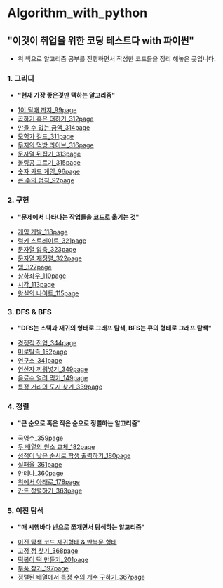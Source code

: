 # Algorithm_with_python
## "이것이 취업을 위한 코딩 테스트다 with 파이썬"
- 위 책으로 알고리즘 공부를 진행하면서 작성한 코드들을 정리 해놓은 곳입니다.
### 1. 그리디
- **"현재 가장 좋은것만 택하는 알고리즘"**
* [1이 될때 까지_99page](https://github.com/Younggil-kim/Algorithm_with_python/blob/master/%EA%B7%B8%EB%A6%AC%EB%94%94/1%EC%9D%B4%20%EB%90%A0%20%EB%95%8C%EA%B9%8C%EC%A7%80_99page.py)
* [곱하기 혹은 더하기_312page](https://github.com/Younggil-kim/Algorithm_with_python/blob/master/%EA%B7%B8%EB%A6%AC%EB%94%94/%EA%B3%B1%ED%95%98%EA%B8%B0%20%ED%98%B9%EC%9D%80%20%EB%8D%94%ED%95%98%EA%B8%B0_312page.py)
* [만들 수 없는 금액_314page](https://github.com/Younggil-kim/Algorithm_with_python/blob/master/%EA%B7%B8%EB%A6%AC%EB%94%94/%EB%A7%8C%EB%93%A4%20%EC%88%98%20%EC%97%86%EB%8A%94%20%EA%B8%88%EC%95%A1_314page.py)
* [모험가 길드_311page](https://github.com/Younggil-kim/Algorithm_with_python/blob/master/%EA%B7%B8%EB%A6%AC%EB%94%94/%EB%AA%A8%ED%97%98%EA%B0%80%20%EA%B8%B8%EB%93%9C_311page.py)
* [무지의 먹방 라이브_316page](https://github.com/Younggil-kim/Algorithm_with_python/blob/master/%EA%B7%B8%EB%A6%AC%EB%94%94/%EB%AC%B4%EC%A7%80%EC%9D%98%20%EB%A8%B9%EB%B0%A9%20%EB%9D%BC%EC%9D%B4%EB%B8%8C_316page.py)
* [문자열 뒤집기_313page](https://github.com/Younggil-kim/Algorithm_with_python/blob/master/%EA%B7%B8%EB%A6%AC%EB%94%94/%EB%AC%B8%EC%9E%90%EC%97%B4%20%EB%92%A4%EC%A7%91%EA%B8%B0_313page.py)
* [볼링공 고르기_315page](https://github.com/Younggil-kim/Algorithm_with_python/blob/master/%EA%B7%B8%EB%A6%AC%EB%94%94/%EB%B3%BC%EB%A7%81%EA%B3%B5%20%EA%B3%A0%EB%A5%B4%EA%B8%B0_315page.py)
* [숫자 카드 게임_96page](https://github.com/Younggil-kim/Algorithm_with_python/blob/master/%EA%B7%B8%EB%A6%AC%EB%94%94/%EC%88%AB%EC%9E%90%20%EC%B9%B4%EB%93%9C%20%EA%B2%8C%EC%9E%84_96page.py)
* [큰 수의 법칙_92page](https://github.com/Younggil-kim/Algorithm_with_python/blob/master/%EA%B7%B8%EB%A6%AC%EB%94%94/%ED%81%B0%20%EC%88%98%EC%9D%98%20%EB%B2%95%EC%B9%99_92page.py)
### 2. 구현
- **"문제에서 나타나는 작업들을 코드로 옮기는 것"**
* [게임 개발_118page](https://github.com/Younggil-kim/Algorithm_with_python/blob/master/%EA%B5%AC%ED%98%84/%EA%B2%8C%EC%9E%84%20%EA%B0%9C%EB%B0%9C_118page.py)
* [럭키 스트레이트_321page](https://github.com/Younggil-kim/Algorithm_with_python/blob/master/%EA%B5%AC%ED%98%84/%EB%9F%AD%ED%82%A4%20%EC%8A%A4%ED%8A%B8%EB%A0%88%EC%9D%B4%ED%8A%B8_321page.py)
* [문자열 압축_323page](https://github.com/Younggil-kim/Algorithm_with_python/blob/master/%EA%B5%AC%ED%98%84/%EB%AC%B8%EC%9E%90%EC%97%B4%20%EC%95%95%EC%B6%95_323page.py)
* [문자열 재정렬_322page](https://github.com/Younggil-kim/Algorithm_with_python/blob/master/%EA%B5%AC%ED%98%84/%EB%AC%B8%EC%9E%90%EC%97%B4%20%EC%9E%AC%EC%A0%95%EB%A0%AC_322page.py)
* [뱀_327page](https://github.com/Younggil-kim/Algorithm_with_python/blob/master/%EA%B5%AC%ED%98%84/%EB%B1%80_327page.py)
* [상하좌우_110page](https://github.com/Younggil-kim/Algorithm_with_python/blob/master/%EA%B5%AC%ED%98%84/%EC%83%81%ED%95%98%EC%A2%8C%EC%9A%B0_110page.py)
* [시각_113page](https://github.com/Younggil-kim/Algorithm_with_python/blob/master/%EA%B5%AC%ED%98%84/%EC%8B%9C%EA%B0%81_113page.py)
* [왕실의 나이트_115page](https://github.com/Younggil-kim/Algorithm_with_python/blob/master/%EA%B5%AC%ED%98%84/%EC%99%95%EC%8B%A4%EC%9D%98%20%EB%82%98%EC%9D%B4%ED%8A%B8_115page.py)
### 3. DFS & BFS
- **"DFS는 스택과 재귀의 형태로 그래프 탐색, BFS는 큐의 형태로 그래프 탐색"**
* [경쟁적 전염_344page](https://github.com/Younggil-kim/Algorithm_with_python/blob/master/DFS%20%26%20BFS/%EA%B2%BD%EC%9F%81%EC%A0%81%20%EC%A0%84%EC%97%BC_344page.py)
* [미로탈출_152page](https://github.com/Younggil-kim/Algorithm_with_python/blob/master/DFS%20%26%20BFS/%EB%AF%B8%EB%A1%9C%ED%83%88%EC%B6%9C_152page.py)
* [연구소_341page](https://github.com/Younggil-kim/Algorithm_with_python/blob/master/DFS%20%26%20BFS/%EC%97%B0%EA%B5%AC%EC%86%8C_341page.py)
* [연산자 끼워넣기_349page](https://github.com/Younggil-kim/Algorithm_with_python/blob/master/DFS%20%26%20BFS/%EC%97%B0%EC%82%B0%EC%9E%90%20%EB%81%BC%EC%9B%8C%EB%84%A3%EA%B8%B0_349page.py)
* [음료수 얼려 먹기_149page](https://github.com/Younggil-kim/Algorithm_with_python/blob/master/DFS%20%26%20BFS/%EC%9D%8C%EB%A3%8C%EC%88%98%20%EC%96%BC%EB%A0%A4%20%EB%A8%B9%EA%B8%B0_149page.py)
* [특정 거리의 도시 찾기_339page](https://github.com/Younggil-kim/Algorithm_with_python/blob/master/DFS%20%26%20BFS/%ED%8A%B9%EC%A0%95%20%EA%B1%B0%EB%A6%AC%EC%9D%98%20%EB%8F%84%EC%8B%9C%20%EC%B0%BE%EA%B8%B0_339page.py)
### 4. 정렬
- **"큰 순으로 혹은 작은 순으로 정렬하는 알고리즘"**
* [국영수_359page](https://github.com/Younggil-kim/Algorithm_with_python/blob/master/%EC%A0%95%EB%A0%AC/%EA%B5%AD%EC%98%81%EC%88%98_359page.py)
* [두 배열의 원소 교체_182page](https://github.com/Younggil-kim/Algorithm_with_python/blob/master/%EC%A0%95%EB%A0%AC/%EB%91%90%20%EB%B0%B0%EC%97%B4%EC%9D%98%20%EC%9B%90%EC%86%8C%20%EA%B5%90%EC%B2%B4_182page.py)
* [성적이 낮은 순서로 학생 출력하기_180page](https://github.com/Younggil-kim/Algorithm_with_python/blob/master/%EC%A0%95%EB%A0%AC/%EC%84%B1%EC%A0%81%EC%9D%B4%20%EB%82%AE%EC%9D%80%20%EC%88%9C%EC%84%9C%EB%A1%9C%20%ED%95%99%EC%83%9D%20%EC%B6%9C%EB%A0%A5%ED%95%98%EA%B8%B0_180page.py)
* [실패율_361page](https://github.com/Younggil-kim/Algorithm_with_python/blob/master/%EC%A0%95%EB%A0%AC/%EC%8B%A4%ED%8C%A8%EC%9C%A8_361page.py)
* [안테나_360page](https://github.com/Younggil-kim/Algorithm_with_python/blob/master/%EC%A0%95%EB%A0%AC/%EC%95%88%ED%85%8C%EB%82%98_360page.py)
* [위에서 아래로_178page](https://github.com/Younggil-kim/Algorithm_with_python/blob/master/%EC%A0%95%EB%A0%AC/%EC%9C%84%EC%97%90%EC%84%9C%20%EC%95%84%EB%9E%98%EB%A1%9C_178page.py)
* [카드 정렬하기_363page](https://github.com/Younggil-kim/Algorithm_with_python/blob/master/%EC%A0%95%EB%A0%AC/%EC%B9%B4%EB%93%9C%20%EC%A0%95%EB%A0%AC%ED%95%98%EA%B8%B0_363page.py)
### 5. 이진 탐색
- **"매 시행바다 반으로 쪼개면서 탐색하는 알고리즘"**
* [이진 탐색 코드 재귀형태 & 반복문 형태](https://github.com/Younggil-kim/Algorithm_with_python/blob/master/%EC%9D%B4%EC%A7%84%20%ED%83%90%EC%83%89/%EC%9D%B4%EC%A7%84%20%ED%83%90%EC%83%89%20%EC%BD%94%EB%93%9C.py)
* [고정 점 찾기_368page](https://github.com/Younggil-kim/Algorithm_with_python/blob/master/%EC%9D%B4%EC%A7%84%20%ED%83%90%EC%83%89/%EA%B3%A0%EC%A0%95%EC%A0%90%20%EC%B0%BE%EA%B8%B0_368page.py)
* [떡볶이 떡 만들기_201page](https://github.com/Younggil-kim/Algorithm_with_python/blob/master/%EC%9D%B4%EC%A7%84%20%ED%83%90%EC%83%89/%EB%96%A1%EB%B3%B6%EC%9D%B4%20%EB%96%A1%20%EB%A7%8C%EB%93%A4%EA%B8%B0_201page.py)
* [부품 찾기_197page](https://github.com/Younggil-kim/Algorithm_with_python/blob/master/%EC%9D%B4%EC%A7%84%20%ED%83%90%EC%83%89/%EB%B6%80%ED%92%88%20%EC%B0%BE%EA%B8%B0_197page.py)
* [정렬된 배열에서 특정 수의 개수 구하기_367page](https://github.com/Younggil-kim/Algorithm_with_python/blob/master/%EC%9D%B4%EC%A7%84%20%ED%83%90%EC%83%89/%EC%A0%95%EB%A0%AC%EB%90%9C%20%EB%B0%B0%EC%97%B4%EC%97%90%EC%84%9C%20%ED%8A%B9%EC%A0%95%20%EC%88%98%EC%9D%98%20%EA%B0%9C%EC%88%98%20%EA%B5%AC%ED%95%98%EA%B8%B0_367page.py)
